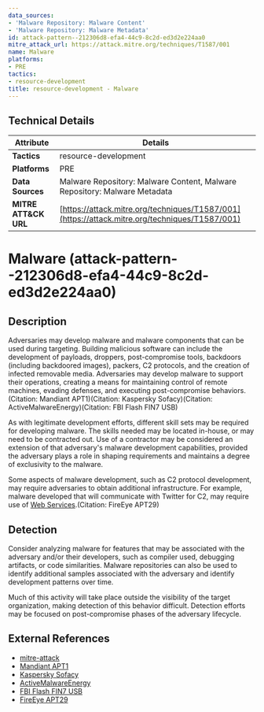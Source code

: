 ```yaml
---
data_sources:
- 'Malware Repository: Malware Content'
- 'Malware Repository: Malware Metadata'
id: attack-pattern--212306d8-efa4-44c9-8c2d-ed3d2e224aa0
mitre_attack_url: https://attack.mitre.org/techniques/T1587/001
name: Malware
platforms:
- PRE
tactics:
- resource-development
title: resource-development - Malware
---
```


## Technical Details

| Attribute | Details |
|-----------|----------|
| **Tactics** | resource-development |
| **Platforms** | PRE |
| **Data Sources** | Malware Repository: Malware Content, Malware Repository: Malware Metadata |
| **MITRE ATT&CK URL** | [https://attack.mitre.org/techniques/T1587/001](https://attack.mitre.org/techniques/T1587/001) |

# Malware (attack-pattern--212306d8-efa4-44c9-8c2d-ed3d2e224aa0)

## Description
Adversaries may develop malware and malware components that can be used during targeting. Building malicious software can include the development of payloads, droppers, post-compromise tools, backdoors (including backdoored images), packers, C2 protocols, and the creation of infected removable media. Adversaries may develop malware to support their operations, creating a means for maintaining control of remote machines, evading defenses, and executing post-compromise behaviors.(Citation: Mandiant APT1)(Citation: Kaspersky Sofacy)(Citation: ActiveMalwareEnergy)(Citation: FBI Flash FIN7 USB)

As with legitimate development efforts, different skill sets may be required for developing malware. The skills needed may be located in-house, or may need to be contracted out. Use of a contractor may be considered an extension of that adversary's malware development capabilities, provided the adversary plays a role in shaping requirements and maintains a degree of exclusivity to the malware.

Some aspects of malware development, such as C2 protocol development, may require adversaries to obtain additional infrastructure. For example, malware developed that will communicate with Twitter for C2, may require use of [Web Services](https://attack.mitre.org/techniques/T1583/006).(Citation: FireEye APT29)

## Detection
Consider analyzing malware for features that may be associated with the adversary and/or their developers, such as compiler used, debugging artifacts, or code similarities. Malware repositories can also be used to identify additional samples associated with the adversary and identify development patterns over time.

Much of this activity will take place outside the visibility of the target organization, making detection of this behavior difficult. Detection efforts may be focused on post-compromise phases of the adversary lifecycle.

## External References
- [mitre-attack](https://attack.mitre.org/techniques/T1587/001)
- [Mandiant APT1](https://www.fireeye.com/content/dam/fireeye-www/services/pdfs/mandiant-apt1-report.pdf)
- [Kaspersky Sofacy](https://securelist.com/sofacy-apt-hits-high-profile-targets-with-updated-toolset/72924/)
- [ActiveMalwareEnergy](https://arstechnica.com/information-technology/2014/06/active-malware-operation-let-attackers-sabotage-us-energy-industry/)
- [FBI Flash FIN7 USB](https://therecord.media/fbi-fin7-hackers-target-us-companies-with-badusb-devices-to-install-ransomware/)
- [FireEye APT29](https://www2.fireeye.com/rs/848-DID-242/images/rpt-apt29-hammertoss.pdf)
